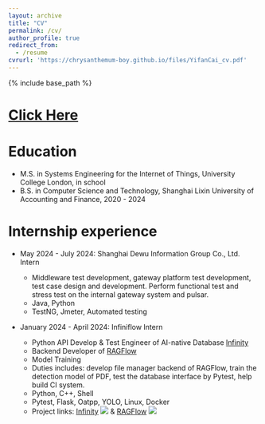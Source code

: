 ```yaml
---
layout: archive
title: "CV"
permalink: /cv/
author_profile: true
redirect_from:
  - /resume
cvrurl: 'https://chrysanthemum-boy.github.io/files/YifanCai_cv.pdf'
---
```


{% include base_path %}

# [Click Here](https://chrysanthemum-boy.github.io/files/YifanCai_cv.pdf) 
   

Education
======
* M.S. in Systems Engineering for the Internet of Things, University College London, in school
* B.S. in Computer Science and Technology, Shanghai Lixin University of Accounting and Finance, 2020 - 2024

Internship experience
======
* May 2024 - July 2024: Shanghai Dewu Information Group Co., Ltd. Intern
  * Middleware test development, gateway platform test development, test case design and development. Perform functional test and stress test on the internal gateway system and pulsar.
  * Java, Python
  * TestNG, Jmeter, Automated testing

* January 2024 - April 2024: Infiniflow Intern
  * Python API Develop & Test Engineer of AI-native Database [Infinity](https://github.com/infiniflow/infinity)
  * Backend Developer of [RAGFlow](https://github.com/infiniflow/ragflow)
  * Model Training
  * Duties includes: develop file manager backend of RAGFlow, train the detection model of PDF, test the database interface by Pytest, help build CI system.
  * Python, C++, Shell
  * Pytest, Flask, Oatpp, YOLO, Linux, Docker 
  * Project links: [Infinity](https://github.com/infiniflow/infinity) ![](https://img.shields.io/github/stars/infiniflow/infinity.svg)
   & [RAGFlow](https://github.com/infiniflow/ragflow) ![](https://img.shields.io/github/stars/infiniflow/ragflow.svg)


<!-- * Fall 2015: Research Assistant
  * Github University
  * Duties included: Merging pull requests
  * Supervisor: Professor Hub

* Summer 2015: Research Assistant
  * Github University
  * Duties included: Tagging issues
  * Supervisor: Professor Git -->
  
<!-- Skills
======
* Skill 1
* Skill 2
  * Sub-skill 2.1
  * Sub-skill 2.2
  * Sub-skill 2.3
* Skill 3
  
  
Service and leadership
======
* Currently signed in to 43 different slack teams -->
